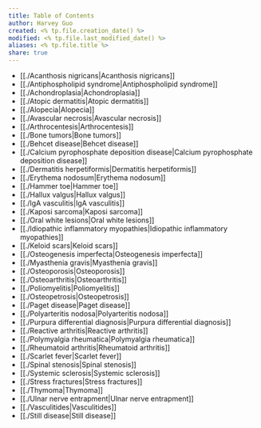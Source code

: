 ```yaml
---
title: Table of Contents
author: Harvey Guo
created: <% tp.file.creation_date() %>
modified: <% tp.file.last_modified_date() %>
aliases: <% tp.file.title %>
share: true
---
```


- [[./Acanthosis nigricans|Acanthosis nigricans]]
- [[./Antiphospholipid syndrome|Antiphospholipid syndrome]]
- [[./Achondroplasia|Achondroplasia]]
- [[./Atopic dermatitis|Atopic dermatitis]]
- [[./Alopecia|Alopecia]]
- [[./Avascular necrosis|Avascular necrosis]]
- [[./Arthrocentesis|Arthrocentesis]]
- [[./Bone tumors|Bone tumors]]
- [[./Behcet disease|Behcet disease]]
- [[./Calcium pyrophosphate deposition disease|Calcium pyrophosphate deposition disease]]
- [[./Dermatitis herpetiformis|Dermatitis herpetiformis]]
- [[./Erythema nodosum|Erythema nodosum]]
- [[./Hammer toe|Hammer toe]]
- [[./Hallux valgus|Hallux valgus]]
- [[./IgA vasculitis|IgA vasculitis]]
- [[./Kaposi sarcoma|Kaposi sarcoma]]
- [[./Oral white lesions|Oral white lesions]]
- [[./Idiopathic inflammatory myopathies|Idiopathic inflammatory myopathies]]
- [[./Keloid scars|Keloid scars]]
- [[./Osteogenesis imperfecta|Osteogenesis imperfecta]]
- [[./Myasthenia gravis|Myasthenia gravis]]
- [[./Osteoporosis|Osteoporosis]]
- [[./Osteoarthritis|Osteoarthritis]]
- [[./Poliomyelitis|Poliomyelitis]]
- [[./Osteopetrosis|Osteopetrosis]]
- [[./Paget disease|Paget disease]]
- [[./Polyarteritis nodosa|Polyarteritis nodosa]]
- [[./Purpura differential diagnosis|Purpura differential diagnosis]]
- [[./Reactive arthritis|Reactive arthritis]]
- [[./Polymyalgia rheumatica|Polymyalgia rheumatica]]
- [[./Rheumatoid arthritis|Rheumatoid arthritis]]
- [[./Scarlet fever|Scarlet fever]]
- [[./Spinal stenosis|Spinal stenosis]]
- [[./Systemic sclerosis|Systemic sclerosis]]
- [[./Stress fractures|Stress fractures]]
- [[./Thymoma|Thymoma]]
- [[./Ulnar nerve entrapment|Ulnar nerve entrapment]]
- [[./Vasculitides|Vasculitides]]
- [[./Still disease|Still disease]]

